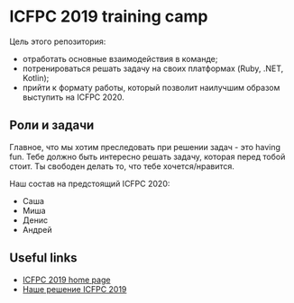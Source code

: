 # ICFPC 2019 training camp

Цель этого репозитория:

- отработать основные взаимодействия в команде;
- потренироваться решать задачу на своих платформах (Ruby, .NET, Kotlin);
- прийти к формату работы, который позволит наилучшим образом выступить на ICFPC 2020.

## Роли и задачи

Главное, что мы хотим преследовать при решении задач - это having fun. Тебе должно быть интересно решать задачу, которая перед тобой стоит. Ты свободен делать то, что тебе хочется/нравится.

Наш состав на предстоящий ICFPC 2020:

- Саша
- Миша
- Денис
- Андрей

## Useful links

- [ICFPC 2019 home page](https://icfpcontest2019.github.io/)
- [Наше решение ICFPC 2019](https://github.com/maddenvvs/icfpc-2019)
